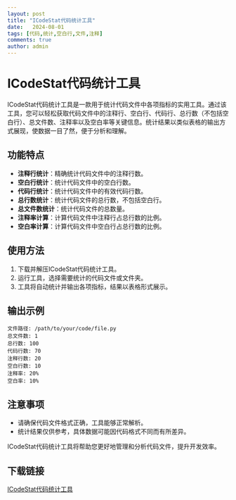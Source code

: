 ```yaml
---
layout: post
title: "ICodeStat代码统计工具"
date:   2024-08-01
tags: [代码,统计,空白行,文件,注释]
comments: true
author: admin
---
```

# ICodeStat代码统计工具

ICodeStat代码统计工具是一款用于统计代码文件中各项指标的实用工具。通过该工具，您可以轻松获取代码文件中的注释行、空白行、代码行、总行数（不包括空白行）、总文件数、注释率以及空白率等关键信息。统计结果以类似表格的输出方式展现，使数据一目了然，便于分析和理解。

## 功能特点

- **注释行统计**：精确统计代码文件中的注释行数。
- **空白行统计**：统计代码文件中的空白行数。
- **代码行统计**：统计代码文件中的有效代码行数。
- **总行数统计**：统计代码文件的总行数，不包括空白行。
- **总文件数统计**：统计代码文件的总数量。
- **注释率计算**：计算代码文件中注释行占总行数的比例。
- **空白率计算**：计算代码文件中空白行占总行数的比例。

## 使用方法

1. 下载并解压ICodeStat代码统计工具。
2. 运行工具，选择需要统计的代码文件或文件夹。
3. 工具将自动统计并输出各项指标，结果以表格形式展示。

## 输出示例

```
文件路径: /path/to/your/code/file.py
总文件数: 1
总行数: 100
代码行数: 70
注释行数: 20
空白行数: 10
注释率: 20%
空白率: 10%
```

## 注意事项

- 请确保代码文件格式正确，工具能够正常解析。
- 统计结果仅供参考，具体数据可能因代码格式不同而有所差异。

ICodeStat代码统计工具将帮助您更好地管理和分析代码文件，提升开发效率。

## 下载链接

[ICodeStat代码统计工具](https://pan.quark.cn/s/46d878036d42)